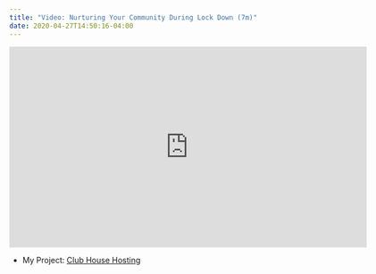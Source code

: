 ```yaml
---
title: "Video: Nurturing Your Community During Lock Down (7m)"
date: 2020-04-27T14:50:16-04:00
---
```


<iframe src="https://player.vimeo.com/video/412391990" width="640" height="360" frameborder="0" allow="autoplay; fullscreen" allowfullscreen></iframe>

* My Project: [Club House Hosting](https://clubhouse.host/)